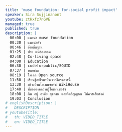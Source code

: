 ```yaml
---
title: 'muse foundation: for-social profit impact'
speaker: Sira Sujjinanont
youtube: ztHxfz7nGVE
managed: true
published: true
description: |
  00:00 | แนะนำ muse foundation
  00:30 | แนะนำตัว
  00:46 | ย้ายถิ่นฐาน
  01:25 | ปาย แม่ฮ่องสอน
  02:48 | Co-living space
  04:00 | Education
  06:30 | codeforpublic/SQUID
  07:37 | หมอชนะ
  08:19 | โมเดล Open source
  11:50 | เรียนรู้อะไรมาบ้างจากโครงการนี้
  13:30 | สร้างบ้านโอเพนซอร์ซ WikiHouse
  17:40 | ที่ขององค์ความรู้โอเพนซอร์ซ
  18:08 | กิน อยู่ อาศัย สุขภาพ และจิตวิญญาณ ไม่ควรเสียตังค์
  19:03 | Conclusion
# englishDescription: |
#   DESCRIPTION
# youtubeTitle:
#   th: VIDEO_TITLE
#   en: VIDEO_TITLE
---
```


